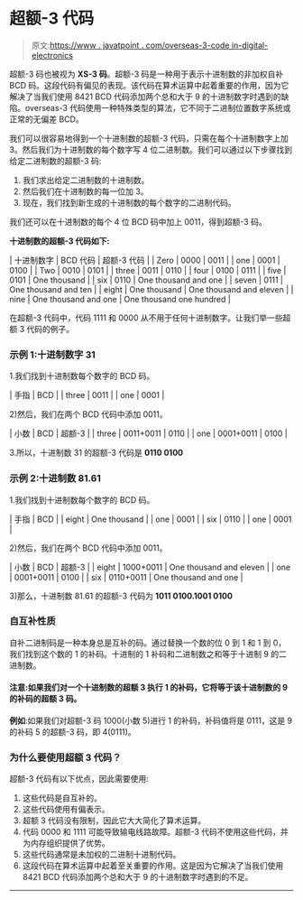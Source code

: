 # 超额-3 代码

> 原文:[https://www . javatpoint . com/overseas-3-code in-digital-electronics](https://www.javatpoint.com/excess-3-code-in-digital-electronics)

超额-3 码也被视为 **XS-3 码**。超额-3 码是一种用于表示十进制数的非加权自补 BCD 码。这段代码有偏见的表现。该代码在算术运算中起着重要的作用，因为它解决了当我们使用 8421 BCD 代码添加两个总和大于 9 的十进制数字时遇到的缺陷。overseas-3 代码使用一种特殊类型的算法，它不同于二进制位置数字系统或正常的无偏差 BCD。

我们可以很容易地得到一个十进制数的超额-3 代码，只需在每个十进制数字上加 3。然后我们为十进制数的每个数字写 4 位二进制数。我们可以通过以下步骤找到给定二进制数的超额-3 码:

1.  我们求出给定二进制数的十进制数。
2.  然后我们在十进制数的每一位加 3。
3.  现在，我们找到新生成的十进制数的每个数字的二进制代码。

我们还可以在十进制数的每个 4 位 BCD 码中加上 0011，得到超额-3 码。

**十进制数的超额-3 代码如下:**

| 十进制数字 | BCD 代码 | 超额-3 代码 |
| Zero | 0000 | 0011 |
| one | 0001 | 0100 |
| Two | 0010 | 0101 |
| three | 0011 | 0110 |
| four | 0100 | 0111 |
| five | 0101 | One thousand |
| six | 0110 | One thousand and one |
| seven | 0111 | One thousand and ten |
| eight | One thousand | One thousand and eleven |
| nine | One thousand and one | One thousand one hundred |

在超额-3 代码中，代码 1111 和 0000 从不用于任何十进制数字。让我们举一些超额 3 代码的例子。

### 示例 1:十进制数字 31

1.我们找到十进制数每个数字的 BCD 码。

| 手指 | BCD |
| three | 0011 |
| one | 0001 |

2)然后，我们在两个 BCD 代码中添加 0011。

| 小数 | BCD | 超额-3 |
| three | 0011+0011 | 0110 |
| one | 0001+0011 | 0100 |

3.所以，十进制数 31 的超额-3 代码是 **0110 0100**

### 示例 2:十进制数 81.61

1.我们找到十进制数每个数字的 BCD 码。

| 手指 | BCD |
| eight | One thousand |
| one | 0001 |
| six | 0110 |
| one | 0001 |

2)然后，我们在两个 BCD 代码中添加 0011。

| 小数 | BCD | 超额-3 |
| eight | 1000+0011 | One thousand and eleven |
| one | 0001+0011 | 0100 |
| six | 0110+0011 | One thousand and one |

3)那么，十进制数 81.61 的超额-3 代码为 **1011 0100.1001 0100**

### 自互补性质

自补二进制码是一种本身总是互补的码。通过替换一个数的位 0 到 1 和 1 到 0，我们找到这个数的 1 的补码。十进制的 1 补码和二进制数之和等于十进制 9 的二进制数。

#### 注意:如果我们对一个十进制数的超额 3 执行 1 的补码，它将等于该十进制数的 9 的补码的超额 3 码。

**例如**:如果我们对超额-3 码 1000(小数 5)进行 1 的补码，补码值将是 0111，这是 9 的补码 5 的超额-3 码，即 4(0111)。

### 为什么要使用超额 3 代码？

超额-3 代码有以下优点，因此需要使用:

1.  这些代码是自互补的。
2.  这些代码使用有偏表示。
3.  超额 3 代码没有限制，因此它大大简化了算术运算。
4.  代码 0000 和 1111 可能导致输电线路故障。超额-3 代码不使用这些代码，并为内存组织提供了优势。
5.  这些代码通常是未加权的二进制十进制代码。
6.  这段代码在算术运算中起着至关重要的作用。这是因为它解决了当我们使用 8421 BCD 代码添加两个总和大于 9 的十进制数字时遇到的不足。

* * *